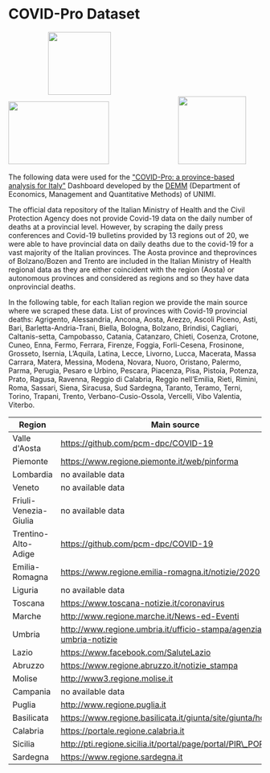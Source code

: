 # COVID-Pro Dataset

&nbsp;&nbsp;&nbsp;&nbsp;&nbsp;&nbsp;&nbsp;&nbsp;&nbsp;&nbsp;&nbsp;&nbsp;&nbsp;&nbsp;&nbsp;&nbsp;&nbsp;&nbsp;&nbsp;&nbsp;<img src="https://lh3.googleusercontent.com/proxy/MOdgHLTGTJxc4Hk0zCryH1PEkK4Ln9f8i4vSoHI2pTLpZmcq3LAXMfGtKADo8izDDLy66VX4nndn3JHXzeJrCGMeDzjlUHOHmN2o" width="125" height="125" />&nbsp;&nbsp;&nbsp;&nbsp;&nbsp;&nbsp;&nbsp;&nbsp;&nbsp;&nbsp;&nbsp;&nbsp;&nbsp;&nbsp;&nbsp;&nbsp;&nbsp;&nbsp;&nbsp;&nbsp;&nbsp;&nbsp;&nbsp;&nbsp;&nbsp;&nbsp;&nbsp;&nbsp;&nbsp;&nbsp;&nbsp;&nbsp;&nbsp;&nbsp;&nbsp;<img src="https://ceeds.unimi.it/wp-content/uploads/2020/02/cropped-LogoDark.png" width="200" height="125" />&nbsp;&nbsp;&nbsp;&nbsp;&nbsp;&nbsp;&nbsp;&nbsp;&nbsp;&nbsp;&nbsp;&nbsp;&nbsp;&nbsp;&nbsp;&nbsp;&nbsp;&nbsp;&nbsp;&nbsp;&nbsp;&nbsp;&nbsp;&nbsp;&nbsp;&nbsp;&nbsp;&nbsp;&nbsp;&nbsp;&nbsp;&nbsp;&nbsp;&nbsp;&nbsp;<img src="https://sites.unimi.it/rondi/jpg/logounimi.jpg" width="135" height="135" />

The following data were used for the ["COVID-Pro: a province-based analysis for Italy"](https://ceeds.unimi.it/covid-19-in-italy/) Dashboard developed by the [DEMM](http://eng.demm.unimi.it/ecm/home) (Department of Economics, Management and Quantitative Methods) of UNIMI.

The official data repository of the Italian Ministry of Health and the Civil Protection Agency does not provide Covid-19 data on the daily number of deaths at a provincial level. However, by scraping the daily press conferences and Covid-19 bulletins provided by 13 regions out of 20, we were able to have provincial data on daily deaths due to the covid-19 for a vast majority of the Italian provinces.  The Aosta province and theprovinces of Bolzano/Bozen and Trento are included in the Italian Ministry of Health regional data as they are either coincident with the region (Aosta) or autonomous provinces and considered as regions and so they have data onprovincial deaths. 

In the following table, for each Italian region we provide the main source where we scraped these data. List of provinces with Covid-19 provincial deaths: Agrigento, Alessandria, Ancona, Aosta, Arezzo, Ascoli Piceno, Asti, Bari, Barletta-Andria-Trani, Biella, Bologna, Bolzano, Brindisi, Cagliari, Caltanis-setta, Campobasso, Catania, Catanzaro, Chieti, Cosenza, Crotone, Cuneo, Enna, Fermo, Ferrara, Firenze, Foggia, Forli-Cesena, Frosinone, Grosseto, Isernia, L’Aquila, Latina, Lecce, Livorno, Lucca, Macerata, Massa Carrara, Matera, Messina, Modena, Novara, Nuoro, Oristano, Palermo, Parma, Perugia, Pesaro e Urbino, Pescara, Piacenza, Pisa, Pistoia, Potenza, Prato, Ragusa, Ravenna, Reggio di Calabria, Reggio nell’Emilia, Rieti, Rimini, Roma, Sassari, Siena, Siracusa, Sud Sardegna, Taranto, Teramo, Terni, Torino, Trapani, Trento, Verbano-Cusio-Ossola, Vercelli, Vibo Valentia, Viterbo.

|Region | Main source |
| --- | --- |
|Valle d'Aosta | https://github.com/pcm-dpc/COVID-19  |
|Piemonte | https://www.regione.piemonte.it/web/pinforma|
|Lombardia | no available data|
|Veneto | no available data|
|Friuli-Venezia-Giulia | no available data|
|Trentino-Alto-Adige | https://github.com/pcm-dpc/COVID-19 |
|Emilia-Romagna | https://www.regione.emilia-romagna.it/notizie/2020 |
|Liguria | no available data |
|Toscana | https://www.toscana-notizie.it/coronavirus |
|Marche | http://www.regione.marche.it/News-ed-Eventi |
|Umbria | http://www.regione.umbria.it/ufficio-stampa/agenzia-umbria-notizie |
|Lazio | https://www.facebook.com/SaluteLazio |
|Abruzzo | https://www.regione.abruzzo.it/notizie_stampa|
|Molise | http://www3.regione.molise.it|
|Campania | no available data|
|Puglia | http://www.regione.puglia.it |
|Basilicata | https://www.regione.basilicata.it/giunta/site/giunta/home.jsp |
|Calabria | https://portale.regione.calabria.it |
|Sicilia | http://pti.regione.sicilia.it/portal/page/portal/PIR\_PORTALE |
|Sardegna | https://www.regione.sardegna.it |


